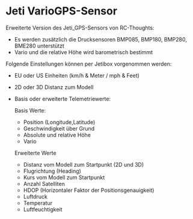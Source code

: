 # Jeti VarioGPS-Sensor

Erweiterte Version des Jeti_GPS-Sensors von RC-Thoughts:
- Es werden zusätzlich die Drucksensoren BMP085, BMP180, BMP280, BME280 unterstützt
- Vario und die relative Höhe wird barometrisch bestimmt

Folgende Einstellungen können per Jetibox vorgenommen werden:
- EU oder US Einheiten (km/h & Meter / mph & Feet)
- 2D oder 3D Distanz zum Modell
- Basis oder erweiterte Telemetriewerte:

    Basis Werte:
   - Position (Longitude,Latitude)
   - Geschwindigkeit über Grund 
   - Absolute und relative Höhe
   - Vario

   Erweiterte Werte
   - Distanz vom Modell zum Startpunkt (2D und 3D)
   - Flugrichtung (Heading)
   - Kurs vom Modell zum Startpunkt
   - Anzahl Satelliten
   - HDOP (Horizontaler Faktor der Positionsgenauigkeit) 
   - Luftdruck
   - Temperatur
   - Luftfeuchtigkeit
